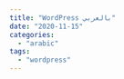 ```yaml
---
title: "WordPress بالعربي"
date: "2020-11-15"
categories: 
  - "arabic"
tags: 
  - "wordpress"
---
```



